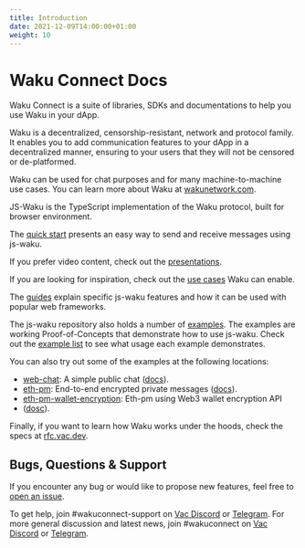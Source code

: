 ```yaml
---
title: Introduction
date: 2021-12-09T14:00:00+01:00
weight: 10
---
```


# Waku Connect Docs

Waku Connect is a suite of libraries, SDKs and documentations to help you use Waku in your dApp.

Waku is a decentralized, censorship-resistant, network and protocol family.
It enables you to add communication features to your dApp in a decentralized manner,
ensuring to your users that they will not be censored or de-platformed.

Waku can be used for chat purposes and for many machine-to-machine use cases.
You can learn more about Waku at [wakunetwork.com](https://wakunetwork.com).

JS-Waku is the TypeScript implementation of the Waku protocol,
built for browser environment.

The [quick start](/docs/quick_start/) presents an easy way to send and receive messages using js-waku.

If you prefer video content, check out the [presentations](/docs/presentations).

If you are looking for inspiration, check out the [use cases](/docs/use_cases) Waku can enable.

The [guides](/docs/guides) explain specific js-waku features
and how it can be used with popular web frameworks.

The js-waku repository also holds a number of [examples](https://github.com/status-im/js-waku/tree/main/examples).
The examples are working Proof-of-Concepts that demonstrate how to use js-waku.
Check out the [example list](/docs/examples/) to see what usage each example demonstrates.

You can also try out some of the examples at the following locations:

- [web-chat](https://js-waku.wakuconnect.dev/examples/web-chat): A simple public chat ([docs](/docs/examples/#web-chat-app)).
- [eth-pm](https://js-waku.wakuconnect.dev/examples/eth-pm): End-to-end encrypted private messages
  ([docs](/docs/examples/#ethereum-private-message-web-app)).
- [eth-pm-wallet-encryption](https://js-waku.wakuconnect.dev/examples/eth-pm-wallet-encryption): Eth-pm using Web3 wallet encryption API
- ([dosc](/docs/examples/#ethereum-private-message-using-web3-wallet-encryption-api-web-app)).

Finally, if you want to learn how Waku works under the hoods, check the specs at [rfc.vac.dev](https://rfc.vac.dev/).

## Bugs, Questions & Support

If you encounter any bug or would like to propose new features, feel free to [open an issue](https://github.com/status-im/js-waku/issues/new/).

To get help, join #wakuconnect-support on [Vac Discord](https://discord.gg/j5pGbn7MHZ) or [Telegram](https://t.me/wakuconnectsupport).
For more general discussion and latest news, join #wakuconnect on [Vac Discord](https://discord.gg/9DgykdmpZ6) or [Telegram](https://t.me/wakuconnect).
